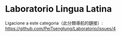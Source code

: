 # Laboratorio Lingua Latina
Ligacione a este categoria（此分類導航的鏈接）: https://github.com/PeiTsengtung/Laboratorio/issues/4
